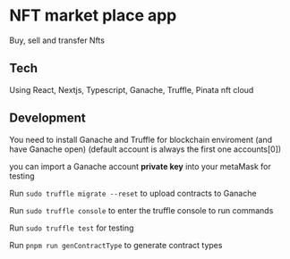 # NFT market place app

Buy, sell and transfer Nfts

## Tech

Using React, Nextjs, Typescript, Ganache, Truffle, Pinata nft cloud

## Development

You need to install Ganache and Truffle for blockchain enviroment (and have Ganache open) (default account is always the first one accounts[0])

you can import a Ganache account **private key** into your metaMask for testing

Run `sudo truffle migrate --reset` to upload contracts to Ganache

Run `sudo truffle console` to enter the truffle console to run commands

Run `sudo truffle test` for testing

Run `pnpm run genContractType` to generate contract types
